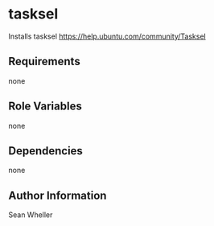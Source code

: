 tasksel
=========

Installs tasksel
https://help.ubuntu.com/community/Tasksel

Requirements
------------

none

Role Variables
--------------

none

Dependencies
------------

none

Author Information
------------------

Sean Wheller

